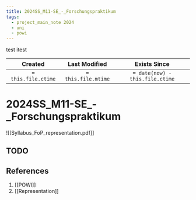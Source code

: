 ```yaml
---
title: 2024SS_M11-SE_-_Forschungspraktikum
tags:
  - project_main_note 2024
  - uni
  - powi
---
```

test
itest

|       Created       |    Last Modified    |          Exists Since           |
| :-----------------: | :-----------------: | :-----------------------------: |
| `= this.file.ctime` | `= this.file.mtime` | `= date(now) - this.file.ctime` |

# 2024SS_M11-SE_-_Forschungspraktikum
![[Syllabus_FoP_representation.pdf]]
## TODO

## References
1. [[POWI]]
2. [[Representation]]

